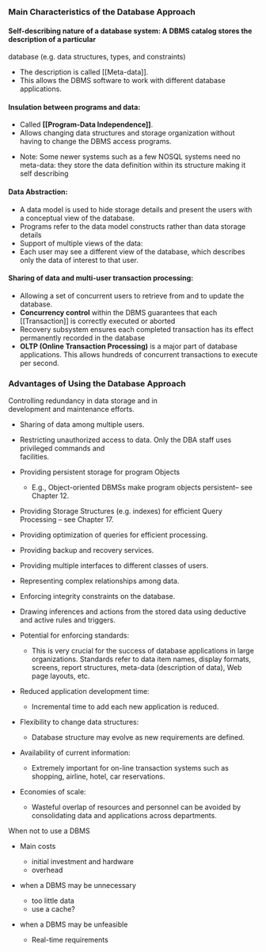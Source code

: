 
### Main Characteristics of the Database Approach

#### Self-describing nature of a database system: A DBMS catalog stores the description of a particular  
database (e.g. data structures, types, and constraints) 
- The description is called [[Meta-data]]. 
- This allows the DBMS software to work with different database applications. 

#### Insulation between programs and data: 
- Called **[[Program-Data Independence]]**. 
- Allows changing data structures and storage organization without having to change the DBMS access programs.  

* Note: Some newer systems such as a few NOSQL systems need no meta-data: they store the data definition within its structure making it self describing

#### Data Abstraction:  
- A data model is used to hide storage details and present the users with a conceptual view of the database.  
- Programs refer to the data model constructs rather than data storage details  
- Support of multiple views of the data: 
- Each user may see a different view of the database, which describes only the data of interest to that user.

#### Sharing of data and multi-user transaction processing: 
- Allowing a set of concurrent users to retrieve from and to update the database. 
- **Concurrency control** within the DBMS guarantees that each [[Transaction]] is correctly executed or aborted  
- Recovery subsystem ensures each completed transaction has its effect permanently recorded in the database  
- **OLTP (Online Transaction Processing)** is a major part of database applications. This allows hundreds of concurrent transactions to execute per second.



### Advantages of Using the Database Approach
Controlling redundancy in data storage and in  
development and maintenance efforts.  
- Sharing of data among multiple users. 
- Restricting unauthorized access to data. Only the DBA staff uses privileged commands and  
facilities.  
- Providing persistent storage for program Objects 
	- E.g., Object-oriented DBMSs make program objects persistent– see Chapter 12.  
- Providing Storage Structures (e.g. indexes) for efficient Query Processing – see Chapter 17.

- Providing optimization of queries for efficient processing.  
- Providing backup and recovery services.  
- Providing multiple interfaces to different classes of users.  
- Representing complex relationships among data.  
- Enforcing integrity constraints on the database.  
- Drawing inferences and actions from the stored data using deductive and active rules and triggers.

- Potential for enforcing standards:  
	- This is very crucial for the success of database applications in large organizations. Standards refer to data item names, display formats, screens, report structures, meta-data (description of data), Web page layouts, etc.  
- Reduced application development time:  
	- Incremental time to add each new application is reduced.

- Flexibility to change data structures:  
	- Database structure may evolve as new requirements are defined.  
- Availability of current information:  
	- Extremely important for on-line transaction systems such as shopping, airline, hotel, car reservations.  
- Economies of scale:  
	- Wasteful overlap of resources and personnel can be avoided by consolidating data and applications across departments.

When not to use a DBMS
- Main costs
	- initial investment and hardware
	- overhead

- when a DBMS may be unnecessary
	- too little data
	- use a cache?

- when a DBMS may be unfeasible
	- Real-time requirements

